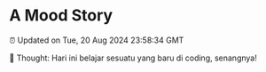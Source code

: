 # A Mood Story

⏰ Updated on Tue, 20 Aug 2024 23:58:34 GMT

💭 Thought: Hari ini belajar sesuatu yang baru di coding, senangnya!

